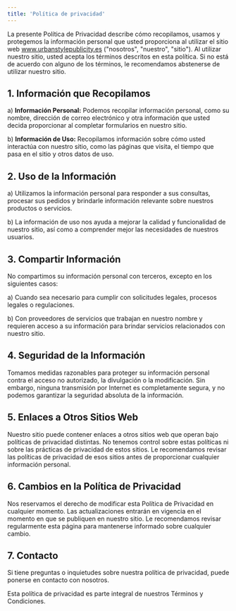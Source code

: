 ```yaml
---
title: 'Política de privacidad'
---
```


La presente Política de Privacidad describe cómo recopilamos, usamos y protegemos la información personal que usted proporciona al utilizar el sitio web www.urbanstylepublicity.es ("nosotros", "nuestro", "sitio"). Al utilizar nuestro sitio, usted acepta los términos descritos en esta política. Si no está de acuerdo con alguno de los términos, le recomendamos abstenerse de utilizar nuestro sitio.

## 1. Información que Recopilamos

a) **Información Personal:** Podemos recopilar información personal, como su nombre, dirección de correo electrónico y otra información que usted decida proporcionar al completar formularios en nuestro sitio.

b) **Información de Uso:** Recopilamos información sobre cómo usted interactúa con nuestro sitio, como las páginas que visita, el tiempo que pasa en el sitio y otros datos de uso.

## 2. Uso de la Información

a) Utilizamos la información personal para responder a sus consultas, procesar sus pedidos y brindarle información relevante sobre nuestros productos o servicios.

b) La información de uso nos ayuda a mejorar la calidad y funcionalidad de nuestro sitio, así como a comprender mejor las necesidades de nuestros usuarios.

## 3. Compartir Información

No compartimos su información personal con terceros, excepto en los siguientes casos:

a) Cuando sea necesario para cumplir con solicitudes legales, procesos legales o regulaciones.

b) Con proveedores de servicios que trabajan en nuestro nombre y requieren acceso a su información para brindar servicios relacionados con nuestro sitio.

## 4. Seguridad de la Información

Tomamos medidas razonables para proteger su información personal contra el acceso no autorizado, la divulgación o la modificación. Sin embargo, ninguna transmisión por Internet es completamente segura, y no podemos garantizar la seguridad absoluta de la información.

## 5. Enlaces a Otros Sitios Web

Nuestro sitio puede contener enlaces a otros sitios web que operan bajo políticas de privacidad distintas. No tenemos control sobre estas políticas ni sobre las prácticas de privacidad de estos sitios. Le recomendamos revisar las políticas de privacidad de esos sitios antes de proporcionar cualquier información personal.

## 6. Cambios en la Política de Privacidad

Nos reservamos el derecho de modificar esta Política de Privacidad en cualquier momento. Las actualizaciones entrarán en vigencia en el momento en que se publiquen en nuestro sitio. Le recomendamos revisar regularmente esta página para mantenerse informado sobre cualquier cambio.

## 7. Contacto

Si tiene preguntas o inquietudes sobre nuestra política de privacidad, puede ponerse en contacto con nosotros.

Esta política de privacidad es parte integral de nuestros Términos y Condiciones.

